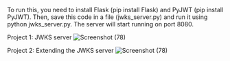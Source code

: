 To run this, you need to install Flask (pip install Flask) and PyJWT (pip install PyJWT). Then, save this code in a file (jwks_server.py) and run it using python jwks_server.py. The server will start running on port 8080.

Project 1: JWKS server
![Screenshot (78)](https://github.com/vgunt1997/3550-jwks-server-project/assets/161993240/0ad4c8d1-a259-48df-bf14-c09535e28aa1)


Project 2: Extending the JWKS server
![Screenshot (78)](https://github.com/vgunt1997/3550-jwks-server-project/assets/161993240/67f28dbb-7462-4956-8426-3d73cb292d47)
